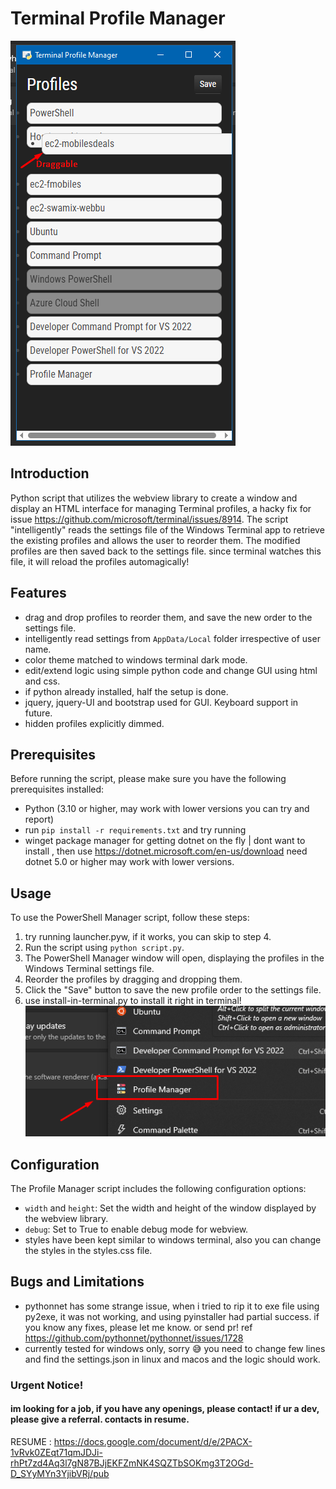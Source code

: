 # Terminal Profile Manager

![Alt text](assets/main.png)

## Introduction

Python script that utilizes the webview library to create a window and display an HTML interface for managing Terminal profiles, a hacky fix for issue
https://github.com/microsoft/terminal/issues/8914. The script "intelligently" reads the settings file of the Windows Terminal app to retrieve the existing profiles and allows the
user to reorder them. The modified profiles are then saved back to the settings file. since terminal watches this file, it will reload the profiles automagically!

## Features

- drag and drop profiles to reorder them, and save the new order to the settings file.
- intelligently read settings from `AppData/Local` folder irrespective of user name.
- color theme matched to windows terminal dark mode.
- edit/extend logic using simple python code and change GUI using html and css.
- if python already installed, half the setup is done.
- jquery, jquery-UI and bootstrap used for GUI. Keyboard support in future.
- hidden profiles explicitly dimmed.

## Prerequisites

Before running the script, please make sure you have the following prerequisites installed:

- Python (3.10 or higher, may work with lower versions you can try and report)
- run `pip install -r requirements.txt` and try running
- winget package manager for getting dotnet on the fly | dont want to install , then use https://dotnet.microsoft.com/en-us/download need dotnet 5.0 or higher may work with lower
  versions.

## Usage

To use the PowerShell Manager script, follow these steps:

1. try running launcher.pyw, if it works, you can skip to step 4.
2. Run the script using `python script.py`.
3. The PowerShell Manager window will open, displaying the profiles in the Windows Terminal settings file.
4. Reorder the profiles by dragging and dropping them.
5. Click the "Save" button to save the new profile order to the settings file.
6. use install-in-terminal.py to install it right in terminal! ![Alt text](./assets/image.png)

## Configuration

The Profile Manager script includes the following configuration options:

- `width` and `height`: Set the width and height of the window displayed by the webview library.
- `debug`: Set to True to enable debug mode for webview.
- styles have been kept similar to windows terminal, also you can change the styles in the styles.css file.

## Bugs and Limitations

- pythonnet has some strange issue, when i tried to rip it to exe file using py2exe, it was not working, and using pyinstaller had partial success. if you know any fixes, please
  let me know. or send pr! ref https://github.com/pythonnet/pythonnet/issues/1728
- currently tested for windows only, sorry 😅 you need to change few lines and find the settings.json in linux and macos and the logic should work.

### Urgent Notice!

#### im looking for a job, if you have any openings, please contact! if ur a dev, please give a referral. contacts in resume.

RESUME : https://docs.google.com/document/d/e/2PACX-1vRvk0ZEqt71qmJDJi-rhPt7zd4Aq3l7gN87BJjEKFZmNK4SQZTbSOKmg3T2OGd-D_SYyMYn3YjibVRj/pub
